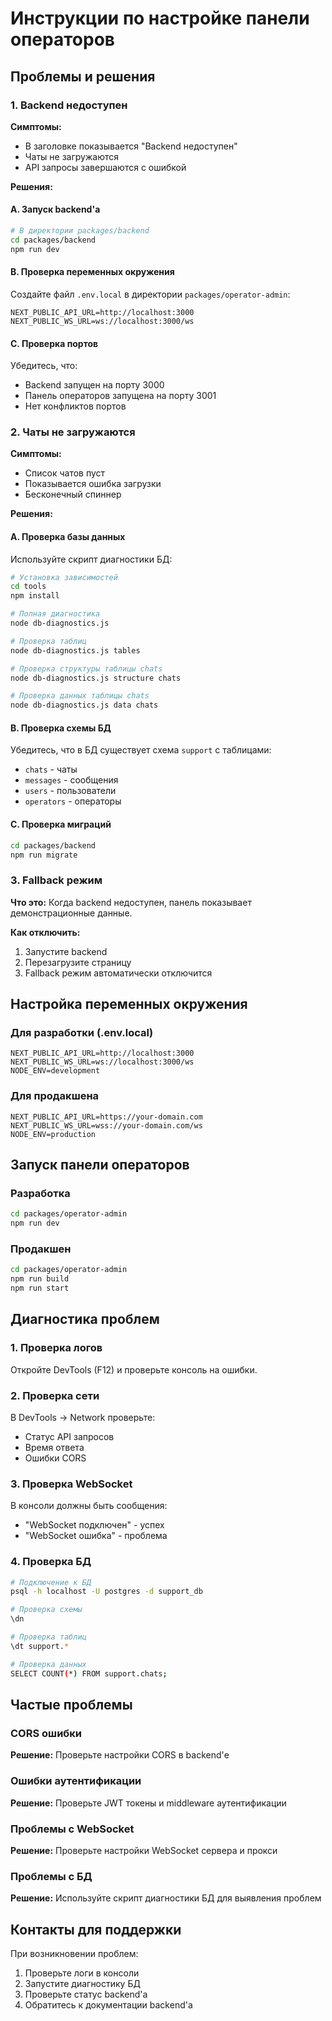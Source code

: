 # Инструкции по настройке панели операторов

## Проблемы и решения

### 1. Backend недоступен

**Симптомы:**
- В заголовке показывается "Backend недоступен"
- Чаты не загружаются
- API запросы завершаются с ошибкой

**Решения:**

#### A. Запуск backend'а
```bash
# В директории packages/backend
cd packages/backend
npm run dev
```

#### B. Проверка переменных окружения
Создайте файл `.env.local` в директории `packages/operator-admin`:

```env
NEXT_PUBLIC_API_URL=http://localhost:3000
NEXT_PUBLIC_WS_URL=ws://localhost:3000/ws
```

#### C. Проверка портов
Убедитесь, что:
- Backend запущен на порту 3000
- Панель операторов запущена на порту 3001
- Нет конфликтов портов

### 2. Чаты не загружаются

**Симптомы:**
- Список чатов пуст
- Показывается ошибка загрузки
- Бесконечный спиннер

**Решения:**

#### A. Проверка базы данных
Используйте скрипт диагностики БД:

```bash
# Установка зависимостей
cd tools
npm install

# Полная диагностика
node db-diagnostics.js

# Проверка таблиц
node db-diagnostics.js tables

# Проверка структуры таблицы chats
node db-diagnostics.js structure chats

# Проверка данных таблицы chats
node db-diagnostics.js data chats
```

#### B. Проверка схемы БД
Убедитесь, что в БД существует схема `support` с таблицами:
- `chats` - чаты
- `messages` - сообщения
- `users` - пользователи
- `operators` - операторы

#### C. Проверка миграций
```bash
cd packages/backend
npm run migrate
```

### 3. Fallback режим

**Что это:**
Когда backend недоступен, панель показывает демонстрационные данные.

**Как отключить:**
1. Запустите backend
2. Перезагрузите страницу
3. Fallback режим автоматически отключится

## Настройка переменных окружения

### Для разработки (.env.local)
```env
NEXT_PUBLIC_API_URL=http://localhost:3000
NEXT_PUBLIC_WS_URL=ws://localhost:3000/ws
NODE_ENV=development
```

### Для продакшена
```env
NEXT_PUBLIC_API_URL=https://your-domain.com
NEXT_PUBLIC_WS_URL=wss://your-domain.com/ws
NODE_ENV=production
```

## Запуск панели операторов

### Разработка
```bash
cd packages/operator-admin
npm run dev
```

### Продакшен
```bash
cd packages/operator-admin
npm run build
npm run start
```

## Диагностика проблем

### 1. Проверка логов
Откройте DevTools (F12) и проверьте консоль на ошибки.

### 2. Проверка сети
В DevTools -> Network проверьте:
- Статус API запросов
- Время ответа
- Ошибки CORS

### 3. Проверка WebSocket
В консоли должны быть сообщения:
- "WebSocket подключен" - успех
- "WebSocket ошибка" - проблема

### 4. Проверка БД
```bash
# Подключение к БД
psql -h localhost -U postgres -d support_db

# Проверка схемы
\dn

# Проверка таблиц
\dt support.*

# Проверка данных
SELECT COUNT(*) FROM support.chats;
```

## Частые проблемы

### CORS ошибки
**Решение:** Проверьте настройки CORS в backend'е

### Ошибки аутентификации
**Решение:** Проверьте JWT токены и middleware аутентификации

### Проблемы с WebSocket
**Решение:** Проверьте настройки WebSocket сервера и прокси

### Проблемы с БД
**Решение:** Используйте скрипт диагностики БД для выявления проблем

## Контакты для поддержки

При возникновении проблем:
1. Проверьте логи в консоли
2. Запустите диагностику БД
3. Проверьте статус backend'а
4. Обратитесь к документации backend'а
